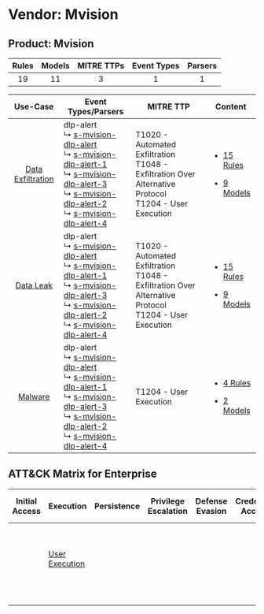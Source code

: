 Vendor: Mvision
===============
Product: Mvision
----------------
| Rules | Models | MITRE TTPs | Event Types | Parsers |
|:-----:|:------:|:----------:|:-----------:|:-------:|
|  19   |   11   |     3      |      1      |    1    |

|                            Use-Case                            | Event Types/Parsers                                                                                                                                                                                                                                                                                                                                                                                              | MITRE TTP                                                                                                      | Content                                                                                                       |
|:--------------------------------------------------------------:| ---------------------------------------------------------------------------------------------------------------------------------------------------------------------------------------------------------------------------------------------------------------------------------------------------------------------------------------------------------------------------------------------------------------- | -------------------------------------------------------------------------------------------------------------- | ------------------------------------------------------------------------------------------------------------- |
| [Data Exfiltration](../../../UseCases/uc_data_exfiltration.md) |  dlp-alert<br> ↳ [s-mvision-dlp-alert](Parsers/parserContent_s-mvision-dlp-alert.md)<br> ↳ [s-mvision-dlp-alert-1](Parsers/parserContent_s-mvision-dlp-alert-1.md)<br> ↳ [s-mvision-dlp-alert-3](Parsers/parserContent_s-mvision-dlp-alert-3.md)<br> ↳ [s-mvision-dlp-alert-2](Parsers/parserContent_s-mvision-dlp-alert-2.md)<br> ↳ [s-mvision-dlp-alert-4](Parsers/parserContent_s-mvision-dlp-alert-4.md)<br> | T1020 - Automated Exfiltration<br>T1048 - Exfiltration Over Alternative Protocol<br>T1204 - User Execution<br> | [<ul><li>15 Rules</li></ul><ul><li>9 Models</li></ul>](Rules_Models/r_m_mvision_mvision_Data_Exfiltration.md) |
|         [Data Leak](../../../UseCases/uc_data_leak.md)         |  dlp-alert<br> ↳ [s-mvision-dlp-alert](Parsers/parserContent_s-mvision-dlp-alert.md)<br> ↳ [s-mvision-dlp-alert-1](Parsers/parserContent_s-mvision-dlp-alert-1.md)<br> ↳ [s-mvision-dlp-alert-3](Parsers/parserContent_s-mvision-dlp-alert-3.md)<br> ↳ [s-mvision-dlp-alert-2](Parsers/parserContent_s-mvision-dlp-alert-2.md)<br> ↳ [s-mvision-dlp-alert-4](Parsers/parserContent_s-mvision-dlp-alert-4.md)<br> | T1020 - Automated Exfiltration<br>T1048 - Exfiltration Over Alternative Protocol<br>T1204 - User Execution<br> | [<ul><li>15 Rules</li></ul><ul><li>9 Models</li></ul>](Rules_Models/r_m_mvision_mvision_Data_Leak.md)         |
|           [Malware](../../../UseCases/uc_malware.md)           |  dlp-alert<br> ↳ [s-mvision-dlp-alert](Parsers/parserContent_s-mvision-dlp-alert.md)<br> ↳ [s-mvision-dlp-alert-1](Parsers/parserContent_s-mvision-dlp-alert-1.md)<br> ↳ [s-mvision-dlp-alert-3](Parsers/parserContent_s-mvision-dlp-alert-3.md)<br> ↳ [s-mvision-dlp-alert-2](Parsers/parserContent_s-mvision-dlp-alert-2.md)<br> ↳ [s-mvision-dlp-alert-4](Parsers/parserContent_s-mvision-dlp-alert-4.md)<br> | T1204 - User Execution<br>                                                                                     | [<ul><li>4 Rules</li></ul><ul><li>2 Models</li></ul>](Rules_Models/r_m_mvision_mvision_Malware.md)            |

ATT&CK Matrix for Enterprise
----------------------------
| Initial Access | Execution                                                           | Persistence | Privilege Escalation | Defense Evasion | Credential Access | Discovery | Lateral Movement | Collection | Command and Control | Exfiltration                                                                                                                                                           | Impact |
| -------------- | ------------------------------------------------------------------- | ----------- | -------------------- | --------------- | ----------------- | --------- | ---------------- | ---------- | ------------------- | ---------------------------------------------------------------------------------------------------------------------------------------------------------------------- | ------ |
|                | [User Execution](https://attack.mitre.org/techniques/T1204)<br><br> |             |                      |                 |                   |           |                  |            |                     | [Exfiltration Over Alternative Protocol](https://attack.mitre.org/techniques/T1048)<br><br>[Automated Exfiltration](https://attack.mitre.org/techniques/T1020)<br><br> |        |